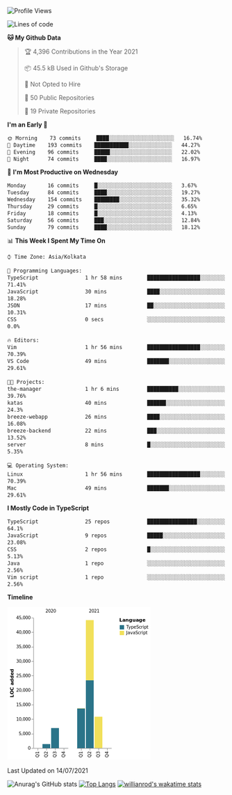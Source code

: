<!--START_SECTION:waka-->
![Profile Views](http://img.shields.io/badge/Profile%20Views-1-blue)

![Lines of code](https://img.shields.io/badge/From%20Hello%20World%20I%27ve%20Written-77150%20lines%20of%20code-blue)

**🐱 My Github Data** 

> 🏆 4,396 Contributions in the Year 2021
 > 
> 📦 45.5 kB Used in Github's Storage 
 > 
> 🚫 Not Opted to Hire
 > 
> 📜 50 Public Repositories 
 > 
> 🔑 19 Private Repositories  
 > 
**I'm an Early 🐤** 

```text
🌞 Morning    73 commits     ████░░░░░░░░░░░░░░░░░░░░░   16.74% 
🌆 Daytime    193 commits    ███████████░░░░░░░░░░░░░░   44.27% 
🌃 Evening    96 commits     █████░░░░░░░░░░░░░░░░░░░░   22.02% 
🌙 Night      74 commits     ████░░░░░░░░░░░░░░░░░░░░░   16.97%

```
📅 **I'm Most Productive on Wednesday** 

```text
Monday       16 commits     █░░░░░░░░░░░░░░░░░░░░░░░░   3.67% 
Tuesday      84 commits     ████░░░░░░░░░░░░░░░░░░░░░   19.27% 
Wednesday    154 commits    ████████░░░░░░░░░░░░░░░░░   35.32% 
Thursday     29 commits     █░░░░░░░░░░░░░░░░░░░░░░░░   6.65% 
Friday       18 commits     █░░░░░░░░░░░░░░░░░░░░░░░░   4.13% 
Saturday     56 commits     ███░░░░░░░░░░░░░░░░░░░░░░   12.84% 
Sunday       79 commits     ████░░░░░░░░░░░░░░░░░░░░░   18.12%

```


📊 **This Week I Spent My Time On** 

```text
⌚︎ Time Zone: Asia/Kolkata

💬 Programming Languages: 
TypeScript               1 hr 58 mins        █████████████████░░░░░░░░   71.41% 
JavaScript               30 mins             ████░░░░░░░░░░░░░░░░░░░░░   18.28% 
JSON                     17 mins             ██░░░░░░░░░░░░░░░░░░░░░░░   10.31% 
CSS                      0 secs              ░░░░░░░░░░░░░░░░░░░░░░░░░   0.0%

🔥 Editors: 
Vim                      1 hr 56 mins        █████████████████░░░░░░░░   70.39% 
VS Code                  49 mins             ███████░░░░░░░░░░░░░░░░░░   29.61%

🐱‍💻 Projects: 
the-manager              1 hr 6 mins         ██████████░░░░░░░░░░░░░░░   39.76% 
katas                    40 mins             ██████░░░░░░░░░░░░░░░░░░░   24.3% 
breeze-webapp            26 mins             ████░░░░░░░░░░░░░░░░░░░░░   16.08% 
breeze-backend           22 mins             ███░░░░░░░░░░░░░░░░░░░░░░   13.52% 
server                   8 mins              █░░░░░░░░░░░░░░░░░░░░░░░░   5.35%

💻 Operating System: 
Linux                    1 hr 56 mins        █████████████████░░░░░░░░   70.39% 
Mac                      49 mins             ███████░░░░░░░░░░░░░░░░░░   29.61%

```

**I Mostly Code in TypeScript** 

```text
TypeScript               25 repos            ████████████████░░░░░░░░░   64.1% 
JavaScript               9 repos             █████░░░░░░░░░░░░░░░░░░░░   23.08% 
CSS                      2 repos             █░░░░░░░░░░░░░░░░░░░░░░░░   5.13% 
Java                     1 repo              ░░░░░░░░░░░░░░░░░░░░░░░░░   2.56% 
Vim script               1 repo              ░░░░░░░░░░░░░░░░░░░░░░░░░   2.56%

```


**Timeline**

![Chart not found](https://raw.githubusercontent.com/wise-introvert/wise-introvert/master/charts/bar_graph.png) 


 Last Updated on 14/07/2021
<!--END_SECTION:waka-->
![Anurag's GitHub stats](https://github-readme-stats.vercel.app/api?username=wise-introvert&count_private=true&show_icons=true)
[![Top Langs](https://github-readme-stats.vercel.app/api/top-langs/?username=wise-introvert&langs_count=10)](https://github.com/anuraghazra/github-readme-stats)
[![willianrod's wakatime stats](https://github-readme-stats.vercel.app/api/wakatime?username=wiseintrovert)](https://github.com/anuraghazra/github-readme-stats)
